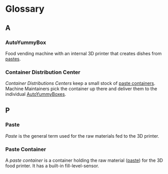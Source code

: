 <!--
  #%L
  OpenFastTrace
  %%
  Copyright (C) 2018 itsallcode.org
  %%
  This document is based on https://arc42.org by Dr. G. Starke & Dr. P. Hruschka
  with modifications and additions from itsallcode.org, licensed under CC-BY-SA 4.0
  #L%
  -->
# Glossary

## A

### AutoYummyBox

Food vending machine with an internal 3D printer that creates dishes from [pastes](#paste).

### Container Distribution Center

*Container Distributions Centers* keep a small stock of [paste containers](#paste-container). Machine Maintainers pick the container up there and deliver them to the individual [AutoYummyBoxes](#autoyummybox). 

## P

### Paste

*Paste* is the general term used for the raw materials fed to the 3D printer.

### Paste Container

A *paste container* is a container holding the raw material ([paste](#paste)) for the 3D food printer. It has a built-in fill-level-sensor.
